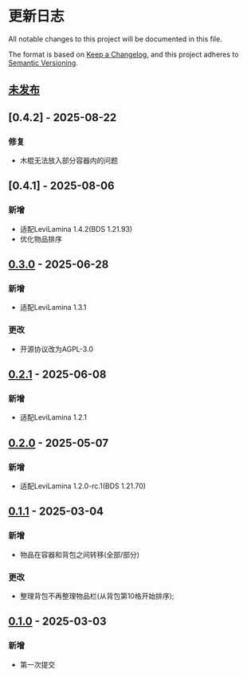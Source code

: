 # 更新日志

All notable changes to this project will be documented in this file.

The format is based on [Keep a Changelog](https://keepachangelog.com/en/1.0.0/),
and this project adheres to [Semantic Versioning](https://semver.org/spec/v2.0.0.html).

## [未发布]

## [0.4.2] - 2025-08-22

### 修复

- 木棍无法放入部分容器内的问题

## [0.4.1] - 2025-08-06

### 新增

- 适配LeviLamina 1.4.2(BDS 1.21.93)
- 优化物品排序

## [0.3.0] - 2025-06-28

### 新增

- 适配LeviLamina 1.3.1

### 更改

- 开源协议改为AGPL-3.0

## [0.2.1] - 2025-06-08

### 新增

- 适配LeviLamina 1.2.1

## [0.2.0] - 2025-05-07

### 新增

- 适配LeviLamina 1.2.0-rc.1(BDS 1.21.70)

## [0.1.1] - 2025-03-04

### 新增

- 物品在容器和背包之间转移(全部/部分)

### 更改

- 整理背包不再整理物品栏(从背包第10格开始排序);

## [0.1.0] - 2025-03-03

### 新增

- 第一次提交 

[未发布]: https://github.com/LeafKnife/ContainerSorted/compare/v0.4.1...main
[0.4.0]: https://github.com/LeafKnife/ContainerSorted/compare/v0.3.0...v0.4.1
[0.3.0]: https://github.com/LeafKnife/ContainerSorted/compare/v0.2.1...v0.3.0
[0.2.1]: https://github.com/LeafKnife/ContainerSorted/compare/v0.2.0...v0.2.1
[0.2.0]: https://github.com/LeafKnife/ContainerSorted/compare/v0.1.1...v0.2.0
[0.1.1]: https://github.com/LeafKnife/ContainerSorted/compare/v0.1.0...v0.1.1
[0.1.0]: https://github.com/LeafKnife/ContainerSorted/releases/tag/v0.1.0
